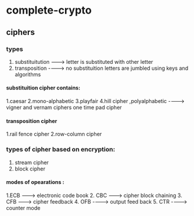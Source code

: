 # complete-crypto
## ciphers
### types
1. substituitution   ---> letter is substituted with other letter
2. transposition     ----> no substituition letters are jumbled using keys and algorithms

#### substituition cipher contains:
1.caesar
2.mono-alphabetic
3.playfair
4.hill cipher
,polyalphabetic ----> vigner and vernam ciphers
one time pad cipher 

#### transposition cipher
1.rail fence cipher
2.row-column cipher

### types of cipher based on encryption:
1. stream cipher          
2. block cipher            

#### modes of opearations :
1.ECB ---> electronic code book
2. CBC ---> cipher block chaining
3. CFB ---> cipher feedback
4. OFB ----> output feed back
5. CTR  ----> counter mode

